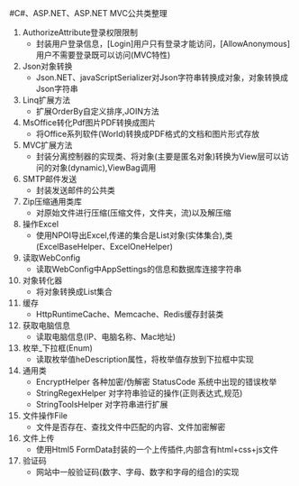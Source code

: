 ﻿#C#、ASP.NET、ASP.NET MVC公共类整理
1. AuthorizeAttribute登录权限限制
	* 封装用户登录信息，[Login]用户只有登录才能访问，[AllowAnonymous]用户不需要登录既可以访问(MVC特性)
2. Json对象转换
	* Json.NET、javaScriptSerializer对Json字符串转换成对象，对象转换成Json字符串
3. Linq扩展方法
	* 扩展OrderBy自定义排序,JOIN方法
4. MsOffice转化Pdf图片PDF转换成图片
	* 将Office系列软件(World)转换成PDF格式的文档和图片形式存放
5. MVC扩展方法
	* 封装分离控制器的实现类、将对象(主要是匿名对象)转换为View层可以访问的对象(dynamic),ViewBag调用
6. SMTP邮件发送
	* 封装发送邮件的公共类
7. Zip压缩通用类库
	* 对原始文件进行压缩(压缩文件，文件夹，流)以及解压缩
8. 操作Excel
	* 使用NPOI导出Excel,传递的集合是List对象(实体集合),类(ExcelBaseHelper、ExcelOneHelper)
9. 读取WebConfig
	* 读取WebConfig中AppSettings的信息和数据库连接字符串
10. 对象转化器
	* 将对象转换成List集合
11. 缓存
	* HttpRuntimeCache、Memcache、Redis缓存封装类
12. 获取电脑信息
	* 读取电脑信息(IP、电脑名称、Mac地址)
13. 枚举_下拉框(Enum)
	* 读取枚举值heDescription属性，将枚举值存放到下拉框中实现
14. 通用类
	* EncryptHelper 各种加密/伪解密        StatusCode 系统中出现的错误枚举
	* StringRegexHelper 对字符串验证的操作(正则表达式,规范)
	* StringToolsHelper 对字符串进行扩展
15. 文件操作File
	* 文件是否存在、查找文件中匹配的内容、文件加密解密
16. 文件上传
	* 使用Html5 FormData封装的一个上传插件,内部含有html+css+js文件
17. 验证码
	* 网站中一般验证码(数字、字母、数字和字母的组合)的实现
